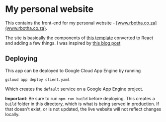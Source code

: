 # My personal website

This contains the front-end for my personal website - [www.rbotha.co.za](www.rbotha.co.za).

The site is basically the components of [this template](https://colorlib.com/preview/#jackson) converted to React and adding a few things. I was inspired by [this blog post](https://www.freecodecamp.org/news/portfolio-app-using-react-618814e35843/)


## Deploying

This app can be deployed to Google Cloud App Engine by running
```
gcloud app deploy client.yaml
```

Which creates the `default` service on a Google App Engine project. 

**Important**: Be sure to run `npm run build` before deploying. This creates a `build` folder in this directory, which is what is being served in production. If that doesn't exist, or is not updated, the live website will not reflect changes locally. 